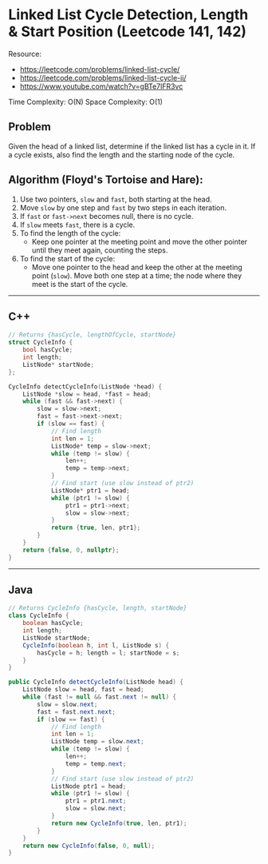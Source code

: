 # Linked List Cycle Detection, Length & Start Position (Leetcode 141, 142)

Resource:
- https://leetcode.com/problems/linked-list-cycle/
- https://leetcode.com/problems/linked-list-cycle-ii/
- https://www.youtube.com/watch?v=gBTe7lFR3vc

Time Complexity: O(N)
Space Complexity: O(1)

## Problem
Given the head of a linked list, determine if the linked list has a cycle in it. If a cycle exists, also find the length and the starting node of the cycle.

## Algorithm (Floyd's Tortoise and Hare):
1. Use two pointers, `slow` and `fast`, both starting at the head.
2. Move `slow` by one step and `fast` by two steps in each iteration.
3. If `fast` or `fast->next` becomes null, there is no cycle.
4. If `slow` meets `fast`, there is a cycle.
5. To find the length of the cycle:
    - Keep one pointer at the meeting point and move the other pointer until they meet again, counting the steps.
6. To find the start of the cycle:
    - Move one pointer to the head and keep the other at the meeting point (`slow`). Move both one step at a time; the node where they meet is the start of the cycle.

---

## C++
```cpp
// Returns {hasCycle, lengthOfCycle, startNode}
struct CycleInfo {
    bool hasCycle;
    int length;
    ListNode* startNode;
};

CycleInfo detectCycleInfo(ListNode *head) {
    ListNode *slow = head, *fast = head;
    while (fast && fast->next) {
        slow = slow->next;
        fast = fast->next->next;
        if (slow == fast) {
            // Find length
            int len = 1;
            ListNode* temp = slow->next;
            while (temp != slow) {
                len++;
                temp = temp->next;
            }
            // Find start (use slow instead of ptr2)
            ListNode* ptr1 = head;
            while (ptr1 != slow) {
                ptr1 = ptr1->next;
                slow = slow->next;
            }
            return {true, len, ptr1};
        }
    }
    return {false, 0, nullptr};
}
```

---

## Java
```java
// Returns CycleInfo {hasCycle, length, startNode}
class CycleInfo {
    boolean hasCycle;
    int length;
    ListNode startNode;
    CycleInfo(boolean h, int l, ListNode s) {
        hasCycle = h; length = l; startNode = s;
    }
}

public CycleInfo detectCycleInfo(ListNode head) {
    ListNode slow = head, fast = head;
    while (fast != null && fast.next != null) {
        slow = slow.next;
        fast = fast.next.next;
        if (slow == fast) {
            // Find length
            int len = 1;
            ListNode temp = slow.next;
            while (temp != slow) {
                len++;
                temp = temp.next;
            }
            // Find start (use slow instead of ptr2)
            ListNode ptr1 = head;
            while (ptr1 != slow) {
                ptr1 = ptr1.next;
                slow = slow.next;
            }
            return new CycleInfo(true, len, ptr1);
        }
    }
    return new CycleInfo(false, 0, null);
}
```
